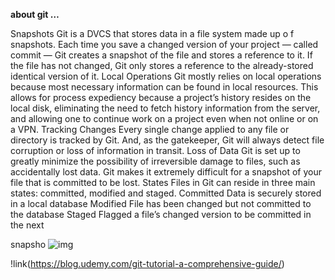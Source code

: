 **about git …**

Snapshots Git is a DVCS that stores data in a file system made up o
f snapshots. Each time you save a changed version of your project — called commit — Git creates 
a snapshot of the file and stores a reference to it. If the file has not changed, Git only stores 
a reference to the already-stored identical version of it. Local Operations Git mostly relies on local operations
because most necessary information can be found in local resources. This allows for process expediency because
a project’s history resides on the local disk, eliminating the need to fetch history information from the server, 
and allowing one to continue work on a project even when not online or on a VPN. Tracking Changes Every single change 
applied to any file or directory is tracked by Git. And, as the gatekeeper, Git will always detect file corruption or loss of
information in transit. Loss of Data Git is set up to greatly minimize the possibility of irreversible damage to files,
such as accidentally lost data. Git makes it extremely difficult for a snapshot of your file that is committed to be lost.
States Files in Git can reside in three main states: committed, modified and staged. Committed Data is securely stored in a local
database
Modified File has been changed but not committed to the database Staged Flagged a file’s changed version to be committed in the next

snapsho
![img](https://cdn-images-1.medium.com/max/800/1*TnsFDs-DEye722CrQXjv8w.png)

!link(https://blog.udemy.com/git-tutorial-a-comprehensive-guide/)
